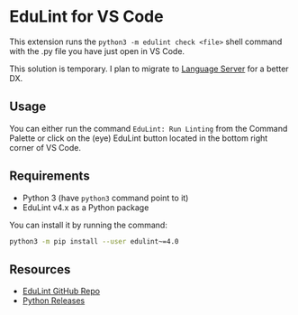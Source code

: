 # EduLint for VS Code

This extension runs the `python3 -m edulint check <file>` shell command with the .py file you have just open in VS Code.

This solution is temporary. I plan to migrate to [Language Server](https://code.visualstudio.com/api/language-extensions/language-server-extension-guide) for a better DX.

## Usage

You can either run the command `EduLint: Run Linting` from the Command Palette or click on the (eye) EduLint button located in the bottom right corner of VS Code.

## Requirements

- Python 3 (have `python3` command point to it)
- EduLint v4.x as a Python package 

You can install it by running the command:

```sh
python3 -m pip install --user edulint~=4.0
```

## Resources

* [EduLint GitHub Repo](https://github.com/GiraffeReversed/edulint)
* [Python Releases](https://www.python.org/downloads/)
